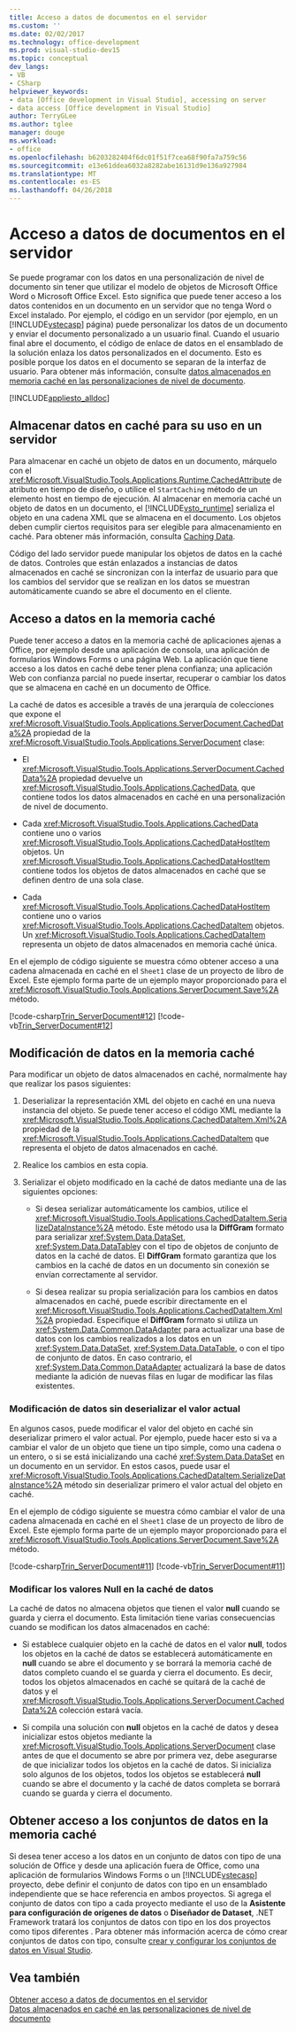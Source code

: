 ```yaml
---
title: Acceso a datos de documentos en el servidor
ms.custom: ''
ms.date: 02/02/2017
ms.technology: office-development
ms.prod: visual-studio-dev15
ms.topic: conceptual
dev_langs:
- VB
- CSharp
helpviewer_keywords:
- data [Office development in Visual Studio], accessing on server
- data access [Office development in Visual Studio]
author: TerryGLee
ms.author: tglee
manager: douge
ms.workload:
- office
ms.openlocfilehash: b6203282404f6dc01f51f7cea68f90fa7a759c56
ms.sourcegitcommit: e13e61ddea6032a8282abe16131d9e136a927984
ms.translationtype: MT
ms.contentlocale: es-ES
ms.lasthandoff: 04/26/2018
---
```

# <a name="accessing-data-in-documents-on-the-server"></a>Acceso a datos de documentos en el servidor
  Se puede programar con los datos en una personalización de nivel de documento sin tener que utilizar el modelo de objetos de Microsoft Office Word o Microsoft Office Excel. Esto significa que puede tener acceso a los datos contenidos en un documento en un servidor que no tenga Word o Excel instalado. Por ejemplo, el código en un servidor (por ejemplo, en un [!INCLUDE[vstecasp](../sharepoint/includes/vstecasp-md.md)] página) puede personalizar los datos de un documento y enviar el documento personalizado a un usuario final. Cuando el usuario final abre el documento, el código de enlace de datos en el ensamblado de la solución enlaza los datos personalizados en el documento. Esto es posible porque los datos en el documento se separan de la interfaz de usuario. Para obtener más información, consulte [datos almacenados en memoria caché en las personalizaciones de nivel de documento](../vsto/cached-data-in-document-level-customizations.md).  

 [!INCLUDE[appliesto_alldoc](../vsto/includes/appliesto-alldoc-md.md)]  

## <a name="caching-data-for-use-on-a-server"></a>Almacenar datos en caché para su uso en un servidor  
 Para almacenar en caché un objeto de datos en un documento, márquelo con el <xref:Microsoft.VisualStudio.Tools.Applications.Runtime.CachedAttribute> de atributo en tiempo de diseño, o utilice el `StartCaching` método de un elemento host en tiempo de ejecución. Al almacenar en memoria caché un objeto de datos en un documento, el [!INCLUDE[vsto_runtime](../vsto/includes/vsto-runtime-md.md)] serializa el objeto en una cadena XML que se almacena en el documento. Los objetos deben cumplir ciertos requisitos para ser elegible para almacenamiento en caché. Para obtener más información, consulta [Caching Data](../vsto/caching-data.md).  

 Código del lado servidor puede manipular los objetos de datos en la caché de datos. Controles que están enlazados a instancias de datos almacenados en caché se sincronizan con la interfaz de usuario para que los cambios del servidor que se realizan en los datos se muestran automáticamente cuando se abre el documento en el cliente.  

## <a name="accessing-data-in-the-cache"></a>Acceso a datos en la memoria caché  
 Puede tener acceso a datos en la memoria caché de aplicaciones ajenas a Office, por ejemplo desde una aplicación de consola, una aplicación de formularios Windows Forms o una página Web. La aplicación que tiene acceso a los datos en caché debe tener plena confianza; una aplicación Web con confianza parcial no puede insertar, recuperar o cambiar los datos que se almacena en caché en un documento de Office.  

 La caché de datos es accesible a través de una jerarquía de colecciones que expone el <xref:Microsoft.VisualStudio.Tools.Applications.ServerDocument.CachedData%2A> propiedad de la <xref:Microsoft.VisualStudio.Tools.Applications.ServerDocument> clase:  

-   El <xref:Microsoft.VisualStudio.Tools.Applications.ServerDocument.CachedData%2A> propiedad devuelve un <xref:Microsoft.VisualStudio.Tools.Applications.CachedData>, que contiene todos los datos almacenados en caché en una personalización de nivel de documento.  

-   Cada <xref:Microsoft.VisualStudio.Tools.Applications.CachedData> contiene uno o varios <xref:Microsoft.VisualStudio.Tools.Applications.CachedDataHostItem> objetos. Un <xref:Microsoft.VisualStudio.Tools.Applications.CachedDataHostItem> contiene todos los objetos de datos almacenados en caché que se definen dentro de una sola clase.  

-   Cada <xref:Microsoft.VisualStudio.Tools.Applications.CachedDataHostItem> contiene uno o varios <xref:Microsoft.VisualStudio.Tools.Applications.CachedDataItem> objetos. Un <xref:Microsoft.VisualStudio.Tools.Applications.CachedDataItem> representa un objeto de datos almacenados en memoria caché única.  

 En el ejemplo de código siguiente se muestra cómo obtener acceso a una cadena almacenada en caché en el `Sheet1` clase de un proyecto de libro de Excel. Este ejemplo forma parte de un ejemplo mayor proporcionado para el <xref:Microsoft.VisualStudio.Tools.Applications.ServerDocument.Save%2A> método.  

 [!code-csharp[Trin_ServerDocument#12](../vsto/codesnippet/CSharp/Trin_ServerDocument/Form1.cs#12)]
 [!code-vb[Trin_ServerDocument#12](../vsto/codesnippet/VisualBasic/Trin_ServerDocument/Form1.vb#12)]  

## <a name="modifying-data-in-the-cache"></a>Modificación de datos en la memoria caché  
 Para modificar un objeto de datos almacenados en caché, normalmente hay que realizar los pasos siguientes:  

1.  Deserializar la representación XML del objeto en caché en una nueva instancia del objeto. Se puede tener acceso el código XML mediante la <xref:Microsoft.VisualStudio.Tools.Applications.CachedDataItem.Xml%2A> propiedad de la <xref:Microsoft.VisualStudio.Tools.Applications.CachedDataItem> que representa el objeto de datos almacenados en caché.  

2.  Realice los cambios en esta copia.  

3.  Serializar el objeto modificado en la caché de datos mediante una de las siguientes opciones:  

    -   Si desea serializar automáticamente los cambios, utilice el <xref:Microsoft.VisualStudio.Tools.Applications.CachedDataItem.SerializeDataInstance%2A> método. Este método usa la **DiffGram** formato para serializar <xref:System.Data.DataSet>, <xref:System.Data.DataTable>y con el tipo de objetos de conjunto de datos en la caché de datos. El **DiffGram** formato garantiza que los cambios en la caché de datos en un documento sin conexión se envían correctamente al servidor.  

    -   Si desea realizar su propia serialización para los cambios en datos almacenados en caché, puede escribir directamente en el <xref:Microsoft.VisualStudio.Tools.Applications.CachedDataItem.Xml%2A> propiedad. Especifique el **DiffGram** formato si utiliza un <xref:System.Data.Common.DataAdapter> para actualizar una base de datos con los cambios realizados a los datos en un <xref:System.Data.DataSet>, <xref:System.Data.DataTable>, o con el tipo de conjunto de datos. En caso contrario, el <xref:System.Data.Common.DataAdapter> actualizará la base de datos mediante la adición de nuevas filas en lugar de modificar las filas existentes.  

### <a name="modifying-data-without-deserializing-the-current-value"></a>Modificación de datos sin deserializar el valor actual  
 En algunos casos, puede modificar el valor del objeto en caché sin deserializar primero el valor actual. Por ejemplo, puede hacer esto si va a cambiar el valor de un objeto que tiene un tipo simple, como una cadena o un entero, o si se está inicializando una caché <xref:System.Data.DataSet> en un documento en un servidor. En estos casos, puede usar el <xref:Microsoft.VisualStudio.Tools.Applications.CachedDataItem.SerializeDataInstance%2A> método sin deserializar primero el valor actual del objeto en caché.  

 En el ejemplo de código siguiente se muestra cómo cambiar el valor de una cadena almacenada en caché en el `Sheet1` clase de un proyecto de libro de Excel. Este ejemplo forma parte de un ejemplo mayor proporcionado para el <xref:Microsoft.VisualStudio.Tools.Applications.ServerDocument.Save%2A> método.  

 [!code-csharp[Trin_ServerDocument#11](../vsto/codesnippet/CSharp/Trin_ServerDocument/Form1.cs#11)]
 [!code-vb[Trin_ServerDocument#11](../vsto/codesnippet/VisualBasic/Trin_ServerDocument/Form1.vb#11)]  

### <a name="modifying-null-values-in-the-data-cache"></a>Modificar los valores Null en la caché de datos  
 La caché de datos no almacena objetos que tienen el valor **null** cuando se guarda y cierra el documento. Esta limitación tiene varias consecuencias cuando se modifican los datos almacenados en caché:  

-   Si establece cualquier objeto en la caché de datos en el valor **null**, todos los objetos en la caché de datos se establecerá automáticamente en **null** cuando se abre el documento y se borrará la memoria caché de datos completo cuando el se guarda y cierra el documento. Es decir, todos los objetos almacenados en caché se quitará de la caché de datos y el <xref:Microsoft.VisualStudio.Tools.Applications.ServerDocument.CachedData%2A> colección estará vacía.  

-   Si compila una solución con **null** objetos en la caché de datos y desea inicializar estos objetos mediante la <xref:Microsoft.VisualStudio.Tools.Applications.ServerDocument> clase antes de que el documento se abre por primera vez, debe asegurarse de que inicializar todos los objetos en la caché de datos. Si inicializa solo algunos de los objetos, todos los objetos se establecerá **null** cuando se abre el documento y la caché de datos completa se borrará cuando se guarda y cierra el documento.  

## <a name="accessing-typed-datasets-in-the-cache"></a>Obtener acceso a los conjuntos de datos en la memoria caché  
 Si desea tener acceso a los datos en un conjunto de datos con tipo de una solución de Office y desde una aplicación fuera de Office, como una aplicación de formularios Windows Forms o un [!INCLUDE[vstecasp](../sharepoint/includes/vstecasp-md.md)] proyecto, debe definir el conjunto de datos con tipo en un ensamblado independiente que se hace referencia en ambos proyectos. Si agrega el conjunto de datos con tipo a cada proyecto mediante el uso de la **Asistente para configuración de orígenes de datos** o **Diseñador de Dataset**, .NET Framework tratará los conjuntos de datos con tipo en los dos proyectos como tipos diferentes . Para obtener más información acerca de cómo crear conjuntos de datos con tipo, consulte [crear y configurar los conjuntos de datos en Visual Studio](/visualstudio/data-tools/create-and-configure-datasets-in-visual-studio).  

## <a name="see-also"></a>Vea también  
 [Obtener acceso a datos de documentos en el servidor](../vsto/accessing-data-in-documents-on-the-server.md)   
 [Datos almacenados en caché en las personalizaciones de nivel de documento](../vsto/cached-data-in-document-level-customizations.md)  
